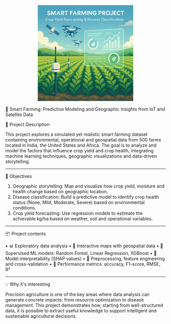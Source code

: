 <p align="center">
  <img src="smart_farming_visual.png" alt="Smart Farming Visual" width="300"/>
</p>


🌱 Smart Farming: Predictive Modeling and Geographic Insights from IoT and Satellite Data

📌 Project Description

This project explores a simulated yet realistic smart farming dataset containing environmental, operational and geospatial data from 500 farms located in India, the United States and Africa. The goal is to analyze and model the factors that influence crop yield and crop health, integrating machine learning techniques, geographic visualizations and data-driven storytelling.
________________________________________
🎯 Objectives

1. Geographic storytelling: Map and visualize how crop yield, moisture and health change based on geographic location.
2. Disease classification: Build a predictive model to identify crop health status (None, Mild, Moderate, Severe) based on environmental conditions.
3. Crop yield forecasting: Use regression models to estimate the achievable kg/ha based on weather, soil and operational variables.
________________________________________
📦 Project contents

• 📊 Exploratory data analysis
• 📍 Interactive maps with geospatial data
• 🧠 Supervised ML models: Random Forest, Linear Regression, XGBoost
• 🧪 Model interpretability (SHAP values)
• 🧼 Preprocessing, feature engineering and cross-validation
• 🎯 Performance metrics: accuracy, F1-score, RMSE, R²
________________________________________
💡 Why it's interesting

Precision agriculture is one of the key areas where data analysis can generate concrete impacts: from resource optimization to disease management. This project demonstrates how, starting from well-structured data, it is possible to extract useful knowledge to support intelligent and sustainable agricultural decisions.
